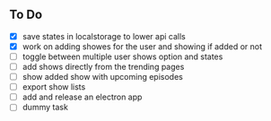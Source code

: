 ## To Do

- [x] save states in localstorage to lower api calls
- [x] work on adding showes for the user and showing if added or not
- [ ] toggle between multiple user shows option and states
- [ ] add shows directly from the trending pages
- [ ] show added show with upcoming episodes
- [ ] export show lists
- [ ] add and release an electron app
- [ ] dummy task
